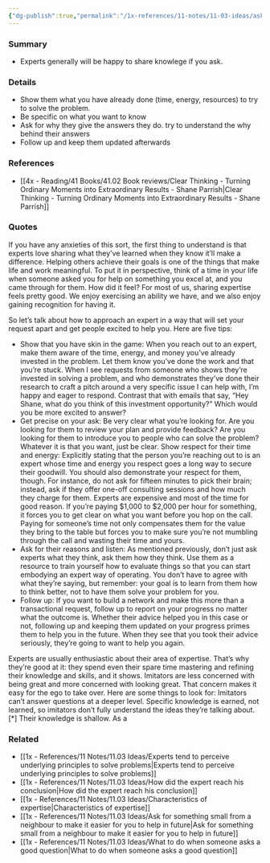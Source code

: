 ```yaml
---
{"dg-publish":true,"permalink":"/1x-references/11-notes/11-03-ideas/ask-an-expert-to-share-their-knowlege/","title":"Ask an expert to share their knowlege","created":"2023-12-23T21:25:43.000+03:00","updated":"2024-02-14T20:18:35.908+03:00"}
---
```



### Summary
- Experts generally will be happy to share knowlege if you ask.

### Details
- Show them what you have already done (time, energy, resources) to try to solve the problem.
- Be specific on what you want to know
- Ask for why they give the answers they do. try to understand the why behind their answers
- Follow up and keep them updated afterwards

### References
- [[4x - Reading/41 Books/41.02 Book reviews/Clear Thinking - Turning Ordinary Moments into Extraordinary Results - Shane  Parrish\|Clear Thinking - Turning Ordinary Moments into Extraordinary Results - Shane  Parrish]]

### Quotes
If you have any anxieties of this sort, the first thing to understand is that experts love sharing what they’ve learned when they know it’ll make a difference. Helping others achieve their goals is one of the things that make life and work meaningful. To put it in perspective, think of a time in your life when someone asked you for help on something you excel at, and you came through for them. How did it feel? For most of us, sharing expertise feels pretty good. We enjoy exercising an ability we have, and we also enjoy gaining recognition for having it.

So let’s talk about how to approach an expert in a way that will set your request apart and get people excited to help you. Here are five tips:
- Show that you have skin in the game: When you reach out to an expert, make them aware of the time, energy, and money you’ve already invested in the problem. Let them know you’ve done the work and that you’re stuck. When I see requests from someone who shows they’re invested in solving a problem, and who demonstrates they’ve done their research to craft a pitch around a very specific issue I can help with, I’m happy and eager to respond. Contrast that with emails that say, “Hey Shane, what do you think of this investment opportunity?” Which would you be more excited to answer? 
- Get precise on your ask: Be very clear what you’re looking for. Are you looking for them to review your plan and provide feedback? Are you looking for them to introduce you to people who can solve the problem? Whatever it is that you want, just be clear. Show respect for their time and energy: Explicitly stating that the person you’re reaching out to is an expert whose time and energy you respect goes a long way to secure their goodwill. You should also demonstrate your respect for them, though. For instance, do not ask for fifteen minutes to pick their brain; instead, ask if they offer one-off consulting sessions and how much they charge for them. Experts are expensive and most of the time for good reason. If you’re paying $1,000 to $2,000 per hour for something, it forces you to get clear on what you want before you hop on the call. Paying for someone’s time not only compensates them for the value they bring to the table but forces you to make sure you’re not mumbling through the call and wasting their time and yours. 
- Ask for their reasons and listen: As mentioned previously, don’t just ask experts what they think, ask them how they think. Use them as a resource to train yourself how to evaluate things so that you can start embodying an expert way of operating. You don’t have to agree with what they’re saying, but remember: your goal is to learn from them how to think better, not to have them solve your problem for you. 
- Follow up: If you want to build a network and make this more than a transactional request, follow up to report on your progress no matter what the outcome is. Whether their advice helped you in this case or not, following up and keeping them updated on your progress primes them to help you in the future. When they see that you took their advice seriously, they’re going to want to help you again.

Experts are usually enthusiastic about their area of expertise. That’s why
they’re good at it: they spend even their spare time mastering and refining their knowledge and skills, and it shows. Imitators are less concerned with being great and more concerned with looking great. That concern makes it easy for the ego to take over. Here are some things to look for: Imitators can’t answer questions at a deeper level. Specific knowledge is earned, not learned, so imitators don’t fully understand the ideas they’re talking about.[*] Their knowledge is shallow. As a


### Related
- [[1x - References/11 Notes/11.03 Ideas/Experts tend to perceive underlying principles to solve problems\|Experts tend to perceive underlying principles to solve problems]]
- [[1x - References/11 Notes/11.03 Ideas/How did the expert reach his conclusion\|How did the expert reach his conclusion]]
- [[1x - References/11 Notes/11.03 Ideas/Characteristics of expertise\|Characteristics of expertise]]
- [[1x - References/11 Notes/11.03 Ideas/Ask for something small from a neighbour to make it easier for you to help in future\|Ask for something small from a neighbour to make it easier for you to help in future]]
- [[1x - References/11 Notes/11.03 Ideas/What to do when someone asks a good question\|What to do when someone asks a good question]]